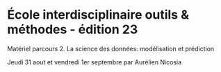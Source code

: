 # École interdisciplinaire outils & méthodes - édition 23

Matériel parcours 2. La science des données: modélisation et prédiction

Jeudi 31 aout et vendredi 1er septembre par Aurélien Nicosia
